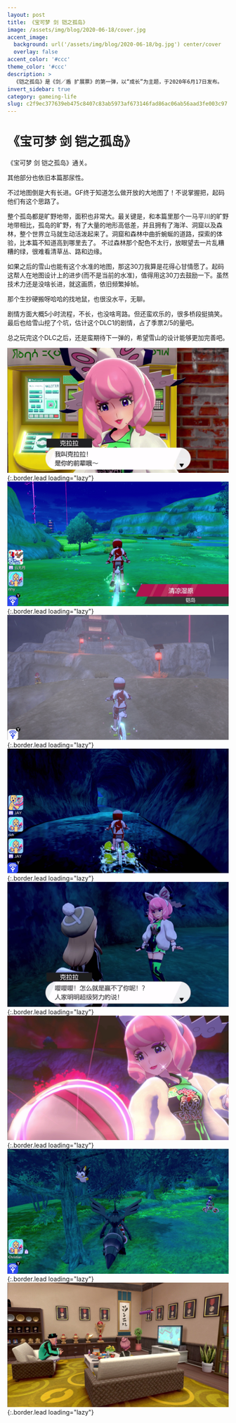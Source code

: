 ```yaml
---
layout: post
title: 《宝可梦 剑 铠之孤岛》
image: /assets/img/blog/2020-06-18/cover.jpg
accent_image: 
  background: url('/assets/img/blog/2020-06-18/bg.jpg') center/cover
  overlay: false
accent_color: '#ccc'
theme_color: '#ccc'
description: >
  《铠之孤岛》是《剑／盾 扩展票》的第一弹，以“成长”为主题，于2020年6月17日发布。
invert_sidebar: true
category: gameing-life
slug: c2f9ec377639eb475c8407c83ab5973af673146fad86ac06ab56aad3fe003c97
---
```


# 《宝可梦 剑 铠之孤岛》

《宝可梦 剑 铠之孤岛》通关。

其他部分也依旧本篇那尿性。

不过地图倒是大有长进。GF终于知道怎么做开放的大地图了！不说掌握把，起码他们有这个思路了。

整个孤岛都是旷野地带，面积也非常大。最关键是，和本篇里那个一马平川的旷野地带相比，孤岛的旷野，有了大量的地形高低差，并且拥有了海洋、洞窟以及森林，整个世界立马就生动活泼起来了。洞窟和森林中曲折蜿蜒的道路，探索的体验，比本篇不知道高到哪里去了。
不过森林那个配色不太行，放眼望去一片乱糟糟的绿，很难看清草丛、路和边缘。

如果之后的雪山也能有这个水准的地图，那这30刀我算是花得心甘情愿了。起码这帮人在地图设计上的进步(而不是当前的水准)，值得用这30刀去鼓励一下。虽然技术力还是没啥长进，就这画质，依旧频繁掉帧。

那个生抄硬搬呀哈哈的找地鼠，也很没水平，无聊。

剧情方面大概5小时流程，不长，也没啥弯路。但还蛮欢乐的，很多桥段挺搞笑。最后也给雪山挖了个坑，估计这个DLC1的剧情，占了季票2/5的量吧。

总之玩完这个DLC之后，还是蛮期待下一弹的，希望雪山的设计能够更加完善吧。


![](/assets/img/blog/2020-06-18/1.jpg){:.border.lead loading="lazy"}
![](/assets/img/blog/2020-06-18/2.jpg){:.border.lead loading="lazy"}
![](/assets/img/blog/2020-06-18/3.jpg){:.border.lead loading="lazy"}
![](/assets/img/blog/2020-06-18/4.jpg){:.border.lead loading="lazy"}
![](/assets/img/blog/2020-06-18/5.jpg){:.border.lead loading="lazy"}
![](/assets/img/blog/2020-06-18/6.jpg){:.border.lead loading="lazy"}
![](/assets/img/blog/2020-06-18/7.jpg){:.border.lead loading="lazy"}
![](/assets/img/blog/2020-06-18/8.jpg){:.border.lead loading="lazy"}